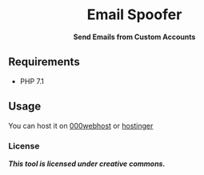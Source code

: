<div align="center">

# Email Spoofer
**Send Emails from Custom Accounts**

</div>


## Requirements 
- PHP 7.1 

## Usage
You can host it on [000webhost](https://000webhost.com) or [hostinger](https://hostinger.com)

### License
***This tool is licensed under creative commons.***
